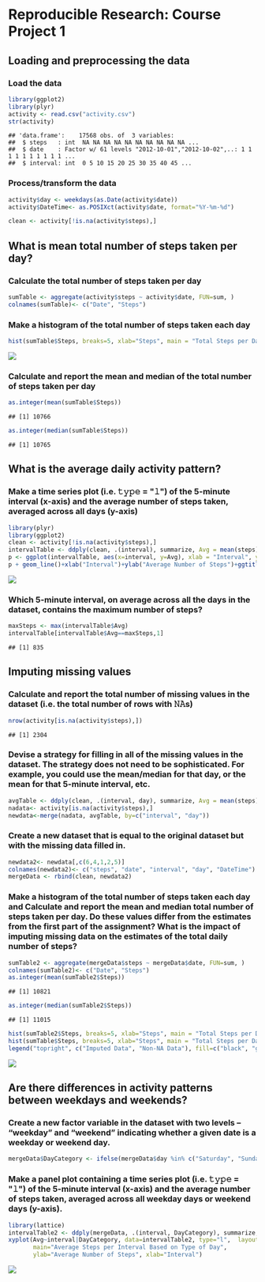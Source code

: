# Reproducible Research: Course Project 1


## Loading and preprocessing the data

### Load the data 

```r
library(ggplot2)
library(plyr)
activity <- read.csv("activity.csv")
str(activity)
```

```
## 'data.frame':	17568 obs. of  3 variables:
##  $ steps   : int  NA NA NA NA NA NA NA NA NA NA ...
##  $ date    : Factor w/ 61 levels "2012-10-01","2012-10-02",..: 1 1 1 1 1 1 1 1 1 1 ...
##  $ interval: int  0 5 10 15 20 25 30 35 40 45 ...
```

### Process/transform the data 

```r
activity$day <- weekdays(as.Date(activity$date))
activity$DateTime<- as.POSIXct(activity$date, format="%Y-%m-%d")

clean <- activity[!is.na(activity$steps),]
```


## What is mean total number of steps taken per day?

### Calculate the total number of steps taken per day

```r
sumTable <- aggregate(activity$steps ~ activity$date, FUN=sum, )
colnames(sumTable)<- c("Date", "Steps")
```

### Make a histogram of the total number of steps taken each day

```r
hist(sumTable$Steps, breaks=5, xlab="Steps", main = "Total Steps per Day")
```

![](PA1_template_files/figure-html/unnamed-chunk-4-1.png)<!-- -->

### Calculate and report the mean and median of the total number of steps taken per day

```r
as.integer(mean(sumTable$Steps))
```

```
## [1] 10766
```

```r
as.integer(median(sumTable$Steps))
```

```
## [1] 10765
```


## What is the average daily activity pattern?

### Make a time series plot (i.e. 𝚝𝚢𝚙𝚎 = "𝚕") of the 5-minute interval (x-axis) and the average number of steps taken, averaged across all days (y-axis)

```r
library(plyr)
library(ggplot2)
clean <- activity[!is.na(activity$steps),]
intervalTable <- ddply(clean, .(interval), summarize, Avg = mean(steps))
p <- ggplot(intervalTable, aes(x=interval, y=Avg), xlab = "Interval", ylab="Average Number of Steps")
p + geom_line()+xlab("Interval")+ylab("Average Number of Steps")+ggtitle("Average Number of Steps per Interval")
```

![](PA1_template_files/figure-html/unnamed-chunk-6-1.png)<!-- -->

### Which 5-minute interval, on average across all the days in the dataset, contains the maximum number of steps?

```r
maxSteps <- max(intervalTable$Avg)
intervalTable[intervalTable$Avg==maxSteps,1]
```

```
## [1] 835
```


## Imputing missing values

### Calculate and report the total number of missing values in the dataset (i.e. the total number of rows with 𝙽𝙰s)

```r
nrow(activity[is.na(activity$steps),])
```

```
## [1] 2304
```

### Devise a strategy for filling in all of the missing values in the dataset. The strategy does not need to be sophisticated. For example, you could use the mean/median for that day, or the mean for that 5-minute interval, etc.

```r
avgTable <- ddply(clean, .(interval, day), summarize, Avg = mean(steps))
nadata<- activity[is.na(activity$steps),]
newdata<-merge(nadata, avgTable, by=c("interval", "day"))
```

### Create a new dataset that is equal to the original dataset but with the missing data filled in.

```r
newdata2<- newdata[,c(6,4,1,2,5)]
colnames(newdata2)<- c("steps", "date", "interval", "day", "DateTime")
mergeData <- rbind(clean, newdata2)
```

### Make a histogram of the total number of steps taken each day and Calculate and report the mean and median total number of steps taken per day. Do these values differ from the estimates from the first part of the assignment? What is the impact of imputing missing data on the estimates of the total daily number of steps?

```r
sumTable2 <- aggregate(mergeData$steps ~ mergeData$date, FUN=sum, )
colnames(sumTable2)<- c("Date", "Steps")
as.integer(mean(sumTable2$Steps))
```

```
## [1] 10821
```

```r
as.integer(median(sumTable2$Steps))
```

```
## [1] 11015
```

```r
hist(sumTable2$Steps, breaks=5, xlab="Steps", main = "Total Steps per Day with NAs Fixed", col="Black")
hist(sumTable$Steps, breaks=5, xlab="Steps", main = "Total Steps per Day with NAs Fixed", col="Grey", add=T)
legend("topright", c("Imputed Data", "Non-NA Data"), fill=c("black", "grey"))
```

![](PA1_template_files/figure-html/unnamed-chunk-11-1.png)<!-- -->



## Are there differences in activity patterns between weekdays and weekends?

### Create a new factor variable in the dataset with two levels – “weekday” and “weekend” indicating whether a given date is a weekday or weekend day.

```r
mergeData$DayCategory <- ifelse(mergeData$day %in% c("Saturday", "Sunday"), "Weekend", "Weekday")
```

### Make a panel plot containing a time series plot (i.e. 𝚝𝚢𝚙𝚎 = "𝚕") of the 5-minute interval (x-axis) and the average number of steps taken, averaged across all weekday days or weekend days (y-axis).

```r
library(lattice) 
intervalTable2 <- ddply(mergeData, .(interval, DayCategory), summarize, Avg = mean(steps))
xyplot(Avg~interval|DayCategory, data=intervalTable2, type="l",  layout = c(1,2),
       main="Average Steps per Interval Based on Type of Day", 
       ylab="Average Number of Steps", xlab="Interval")
```

![](PA1_template_files/figure-html/unnamed-chunk-13-1.png)<!-- -->
